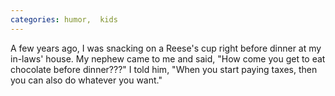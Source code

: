 ```yaml
---
categories: humor,  kids
---
```


A few years ago, I was snacking on a Reese's cup right before dinner at my in-laws' house. My nephew came to me and said, "How come you get to eat chocolate before dinner???" I told him, "When you start paying taxes, then you can also do whatever you want."